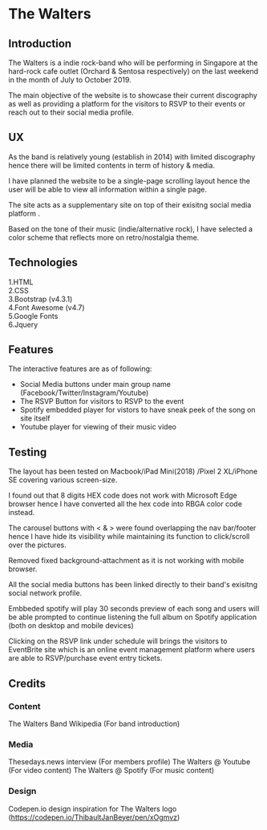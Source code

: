 # The Walters

## Introduction
The Walters is a indie rock-band who will be performing in Singapore at the hard-rock cafe outlet (Orchard & Sentosa respectively) on the last weekend in the month of July to October 2019.  

The main objective of the website is to showcase their current discography as well as providing a platform for the visitors to RSVP to their events or reach out to their social media profile. 

## UX
As the band is relatively young (establish in 2014) with limited discography hence there will be limited contents in term of history & media.

I have planned the website to be a single-page scrolling layout hence the user will be able to view all information within a single page.  

The site acts as a supplementary site on top of their exisitng social media platform . 

Based on the tone of their music (indie/alternative rock), I have selected a color scheme that reflects more on retro/nostalgia theme.

## Technologies
1.HTML  
2.CSS  
3.Bootstrap (v4.3.1)  
4.Font Awesome (v4.7)  
5.Google Fonts  
6.Jquery

## Features
The interactive features are as of following:  
- Social Media buttons under main group name (Facebook/Twitter/Instagram/Youtube)
- The RSVP Button for visitors to RSVP to the event
- Spotify embedded player for vistors to have sneak peek of the song on site itself
- Youtube player for viewing of their music video 

## Testing
The layout has been tested on Macbook/iPad Mini(2018) /Pixel 2 XL/iPhone SE covering various screen-size.

I found out that 8 digits HEX code does not work with Microsoft Edge browser hence I have converted all the hex code into RBGA color code instead.

The carousel buttons with < & > were found overlapping the nav bar/footer hence I have hide its visibility while maintaining its function to click/scroll over the pictures.

Removed fixed background-attachment as it is not working with mobile browser.

All the social media buttons has been linked directly to their band's exisitng social network profile.

Embbeded spotify will play 30 seconds preview of each song and users will be able prompted to continue listening the full album on Spotify application (both on desktop and mobile devices)

Clicking on the RSVP link under schedule will brings the visitors to EventBrite site which is an online event management platform where users are able to RSVP/purchase event entry tickets.

## Credits 

### Content 
The Walters Band
Wikipedia (For band introduction)

### Media
Thesedays.news interview (For members profile)
The Walters @ Youtube (For video content)
The Walters @ Spotify (For music content)

### Design
Codepen.io design inspiration for The Walters logo (https://codepen.io/ThibaultJanBeyer/pen/xOgmvz)